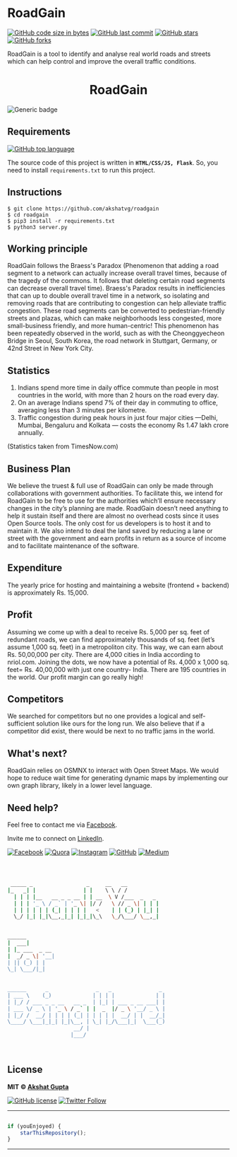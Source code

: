 # RoadGain

[![GitHub code size in bytes](https://img.shields.io/github/languages/code-size/akshatvg/roadgain?logo=github&style=social)](https://github.com/akshatvg/) [![GitHub last commit](https://img.shields.io/github/last-commit/akshatvg/roadgain?style=social&logo=git)](https://github.com/akshatvg/) [![GitHub stars](https://img.shields.io/github/stars/akshatvg/roadgain?style=social)](https://github.com/akshatvg/roadgain/stargazers) [![GitHub forks](https://img.shields.io/github/forks/akshatvg/roadgain?style=social&logo=git)](https://github.com/akshatvg/roadgain/network)

RoadGain is a tool to identify and analyse real world roads and streets which can help control and improve the overall traffic conditions.

<h1 align="center">
RoadGain
</h1>

![Generic badge](https://img.shields.io/badge/Save_Space_With-RoadGain-orange) 

## Requirements

[![GitHub top language](https://img.shields.io/github/languages/top/akshatvg/roadgain?logo=python&style=social)](https://github.com/akshatvg/)

The source code of this project is written in **`HTML/CSS/JS, Flask`**. So, you need to install `requirements.txt` to run this project.

## Instructions
```
$ git clone https://github.com/akshatvg/roadgain
$ cd roadgain
$ pip3 install -r requirements.txt
$ python3 server.py
```

## Working principle
RoadGain follows the Braess's Paradox (Phenomenon that adding a road segment to a network can actually increase overall travel times, because of the tragedy of the commons. It follows that deleting certain road segments can decrease overall travel time). 
Braess's Paradox results in inefficiencies that can up to double overall travel time in a network, so isolating and removing roads that are contributing to congestion can help alleviate traffic congestion. These road segments can be converted to pedestrian-friendly streets and plazas, which can make neighborhoods less congested, more small-business friendly, and more human-centric!
This phenomenon has been repeatedly observed in the world, such as with the Cheonggyecheon Bridge in Seoul, South Korea, the road network in Stuttgart, Germany, or 42nd Street in New York City.

## Statistics
1. Indians spend more time in daily office commute than people in most countries in the world, with more than 2 hours on the road every day.
2. On an average Indians spend 7% of their day in commuting to office, averaging less than 3 minutes per kilometre. 
3. Traffic congestion during peak hours in just four major cities —Delhi, Mumbai, Bengaluru and Kolkata — costs the economy Rs 1.47 lakh crore annually.

(Statistics taken from TimesNow.com)

## Business Plan
We believe the truest & full use of RoadGain can only be made through collaborations with government authorities. To facilitate this, we intend for RoadGain to be free to use for the authorities which’ll ensure necessary  changes in the city’s planning are made.
RoadGain doesn’t need anything to help it sustain itself and there are almost no overhead costs since it uses Open Source tools. 
The only cost for us developers is to host it and to maintain it.
We also intend to deal the land saved by reducing a lane or street with the government and earn profits in return as a source of income and to facilitate maintenance of the software.

## Expenditure
The yearly price for hosting and maintaining a website (frontend + backend) is approximately Rs. 15,000. 

## Profit
Assuming we come up with a deal to receive Rs. 5,000 per sq. feet of redundant roads, we can find approximately thousands of sq. feet (let’s assume 1,000 sq. feet) in a metropoliton city. This way, we can earn about Rs. 50,00,000 per city.
There are 4,000 cities in India according to nriol.com. Joining the dots, we now have a potential of Rs. 4,000 x 1,000 sq. feet= Rs. 40,00,000 with just one country- India.
There are 195 countries in the world. Our profit margin can go really high!

## Competitors
We searched for competitors but no one provides a logical and self- sufficient solution like ours for the long run.
We also believe that if a competitor did exist, there would be next to no traffic jams in the world.

## What's next?
RoadGain relies on OSMNX to interact with Open Street Maps. We would hope to reduce wait time for generating dynamic maps by implementing our own graph library, likely in a lower level language.


## Need help?


Feel free to contact me via [Facebook](https://www.facebook.com/akshatvg).

Invite me to connect on [LinkedIn](https://www.linkedin.com/in/akshatvg/).

[![Facebook](https://img.shields.io/badge/Facebook-add-blue.svg?logo=facebook&logoColor=white)](https://www.facebook.com/akshatvg) [![Quora](https://img.shields.io/badge/Quora-ask-red.svg?logo=quora)](https://www.quora.com/profile/Akshat-Gupta-279) [![Instagram](https://img.shields.io/badge/Instagram-follow-purple.svg?logo=instagram&logoColor=white)](https://www.instagram.com/akshatvg/) [![GitHub](https://img.shields.io/badge/Snapchat-add-yellow.svg?logo=snapchat&logoColor=white)](https://www.snapchat.com/add/akshatvg) [![Medium](https://img.shields.io/badge/Medium-follow-black.svg?logo=medium&logoColor=white)](https://medium.com/@akshatvg)


```bash



 _____ _                 _     __   __            
|_   _| |               | |    \ \ / /            
  | | | |__   __ _ _ __ | | __  \ V /___  _   _   
  | | | '_ \ / _` | '_ \| |/ /   \ // _ \| | | |  
  | | | | | | (_| | | | |   <    | | (_) | |_| |  
  \_/ |_| |_|\__,_|_| |_|_|\_\   \_/\___/ \__,_|  
                                                  
                                                  
______                                            
|  ___|                                           
| |_ ___  _ __                                    
|  _/ _ \| '__|                                   
| || (_) | |                                      
\_| \___/|_|                                      
                                                  
                                                  
______      _               _   _               _ 
| ___ \    (_)             | | | |             | |
| |_/ / ___ _ _ __   __ _  | |_| | ___ _ __ ___| |
| ___ \/ _ \ | '_ \ / _` | |  _  |/ _ \ '__/ _ \ |
| |_/ /  __/ | | | | (_| | | | | |  __/ | |  __/_|
\____/ \___|_|_| |_|\__, | \_| |_/\___|_|  \___(_)
                     __/ |                        
                    |___/                         

 


```

## License

**MIT &copy; [Akshat Gupta](https://github.com/akshatvg/roadgain/blob/master/LICENSE)**

[![GitHub license](https://img.shields.io/github/license/akshatvg/roadgain?style=social&logo=github)](https://github.com/akshatvg/roadgain/blob/master/LICENSE) [![Twitter Follow](https://img.shields.io/twitter/follow/akshatvg?style=social)](https://twitter.com/akshatvg)

---------

```javascript

if (youEnjoyed) {
    starThisRepository();
}

```

-----------
